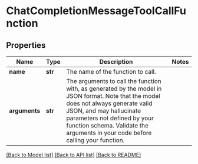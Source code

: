 # ChatCompletionMessageToolCallFunction

## Properties
Name | Type | Description | Notes
------------ | ------------- | ------------- | -------------
**name** | **str** | The name of the function to call. | 
**arguments** | **str** | The arguments to call the function with, as generated by the model in JSON format. Note that the model does not always generate valid JSON, and may hallucinate parameters not defined by your function schema. Validate the arguments in your code before calling your function. | 

[[Back to Model list]](../README.md#documentation-for-models) [[Back to API list]](../README.md#documentation-for-api-endpoints) [[Back to README]](../README.md)

